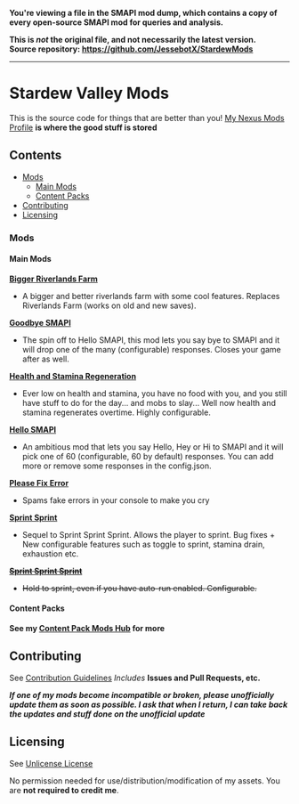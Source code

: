 **You're viewing a file in the SMAPI mod dump, which contains a copy of every open-source SMAPI mod
for queries and analysis.**

**This is _not_ the original file, and not necessarily the latest version.**  
**Source repository: https://github.com/JessebotX/StardewMods**

----

# Stardew Valley Mods

This is the source code for things that are better than you!
[My Nexus Mods Profile](https://www.nexusmods.com/users/55529772) **is where the good stuff is stored**

## Contents
- [Mods](#mods)
  - [Main Mods](#main-mods)
  - [Content Packs](#content-packs)
- [Contributing](#contributing)
- [Licensing](#licensing)

### Mods 
#### Main Mods

**[Bigger Riverlands Farm](https://www.nexusmods.com/stardewvalley/mods/3025)**
- A bigger and better riverlands farm with some cool features. Replaces Riverlands Farm (works on old and new saves).

**[Goodbye SMAPI](https://www.nexusmods.com/stardewvalley/mods/6514)**
- The spin off to Hello SMAPI, this mod lets you say bye to SMAPI and it will drop one of the many (configurable) responses. Closes your game after as well. 

**[Health and Stamina Regeneration](https://www.nexusmods.com/stardewvalley/mods/3207)**
- Ever low on health and stamina, you have no food with you, and you still have stuff to do for the day... and mobs to slay... Well now health and stamina regenerates overtime. Highly configurable.

**[Hello SMAPI](https://www.nexusmods.com/stardewvalley/mods/4483)**
- An ambitious mod that lets you say Hello, Hey or Hi to SMAPI and it will pick one of 60 (configurable, 60 by default) responses. You can add more or remove some responses in the config.json.

**[Please Fix Error](https://www.nexusmods.com/stardewvalley/mods/6492)**
- Spams fake errors in your console to make you cry

**[Sprint Sprint](https://www.nexusmods.com/stardewvalley/mods/4778)**
- Sequel to Sprint Sprint Sprint. Allows the player to sprint. Bug fixes + New configurable features such as toggle to sprint, stamina drain, exhaustion etc.

~~**[Sprint Sprint Sprint](https://www.nexusmods.com/stardewvalley/mods/3294)**~~
- ~~Hold to sprint, even if you have auto-run enabled. Configurable.~~

#### Content Packs
**See my [Content Pack Mods Hub](.ContentPackMods) for more**

## Contributing
See [Contribution Guidelines](https://github.com/JessebotX/StardewMods/blob/master/contributing.md)
*Includes* **Issues and Pull Requests, etc.**

_**If one of my mods become incompatible or broken, please unofficially update them as soon as possible. I ask that when I return, I can take back the updates and stuff done on the unofficial update**_

## Licensing
See [Unlicense License](https://github.com/JessebotX/StardewMods/blob/master/LICENSE)

No permission needed for use/distribution/modification of my assets. You are **not required to credit me**.

